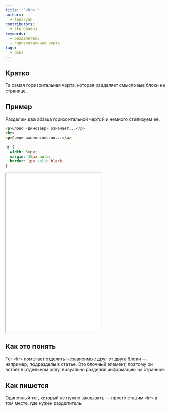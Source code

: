 ```yaml
---
title: "`<hr>`"
authors:
  - lenaryan
contributors:
  - skorobaeus
keywords:
  - разделитель
  - горизонтальная черта
tags:
  - doka
---
```


## Кратко

Та самая горизонтальная черта, которая разделяет смысловые блоки на странице.

## Пример

Разделим два абзаца горизонтальной чертой и немного стилизуем её.

```html
<p>Слово «динозавр» означает...</p>
<hr>
<p>Среди палеонтологов...</p>
```

```css
hr {
  width: 50px;
  margin: 30px auto;
  border: 1px solid black;
}
```

<iframe title="Горизонтальная линия" src="demos/hr/" height="500"></iframe>

## Как это понять

Тег `<hr>` помогает отделить независимые друг от друга блоки — например, подразделы в статье. Это блочный элемент, поэтому он встаёт в отдельном ряду, визуально разделяя информацию на странице.

## Как пишется

Одиночный тег, который не нужно закрывать — просто ставим `<hr>` в том месте, где нужен разделитель.
